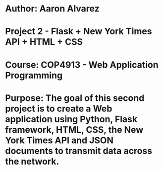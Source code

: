 # Author: Aaron Alvarez
# Project 2 - Flask + New York Times API + HTML + CSS
# Course: COP4913 - Web Application Programming
# Purpose: The goal of this second project is to create a Web application using Python, Flask framework, HTML, CSS, the New York Times API and JSON documents to transmit data across the network.
